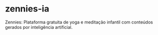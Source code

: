 # zennies-ia
Zennies: Plataforma gratuita de yoga e meditação infantil com conteúdos gerados por inteligência artificial.
